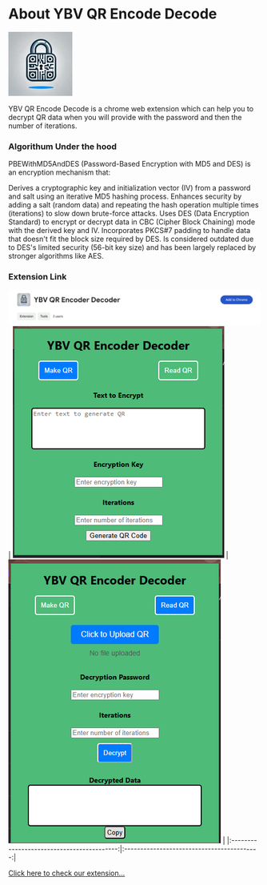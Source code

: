 # About YBV QR Encode Decode

![Icon](./icons/icon128.png)

YBV QR Encode Decode is a chrome web extension which can help you to decrypt QR data when you will provide with the password and then the number of iterations.


### Algorithum Under the hood
PBEWithMD5AndDES (Password-Based Encryption with MD5 and DES) is an encryption mechanism that:

Derives a cryptographic key and initialization vector (IV) from a password and salt using an iterative MD5 hashing process.
Enhances security by adding a salt (random data) and repeating the hash operation multiple times (iterations) to slow down brute-force attacks.
Uses DES (Data Encryption Standard) to encrypt or decrypt data in CBC (Cipher Block Chaining) mode with the derived key and IV.
Incorporates PKCS#7 padding to handle data that doesn't fit the block size required by DES.
Is considered outdated due to DES's limited security (56-bit key size) and has been largely replaced by stronger algorithms like AES.


### Extension Link
![Icon](./publishing%20extension/publishedss.png)
| ![Icon](./publishing%20extension/md1.png) | ![Icon](./publishing%20extension/md2.png) |
|:------------------------------------------:|:------------------------------------------:|

[Click here to check our extension...](https://chromewebstore.google.com/detail/ybv-qr-encoder-decoder/bkfdepagfbledopemnbibcpcmainlfam)